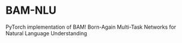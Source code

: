 # BAM-NLU
PyTorch implementation of BAM! Born-Again Multi-Task Networks for Natural Language Understanding
